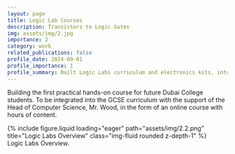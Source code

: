 ```yaml
---
layout: page
title: Logic Lab Courses
description: Transistors to Logic Gates
img: assets/img/2.jpg
importance: 2
category: work
related_publications: false
profile_date: 2024-09-01
profile_importance: 1
profile_summary: Built Logic Labs curriculum and electronics kits, integrating the program into Dubai College's GCSE track.
---
```


Building the first practical hands-on course for future Dubai College students. To be integrated into the GCSE curriculum with the support of the Head of Computer Science, Mr. Wood, in the form of an online course with hours of content.


<div class="row">
    <div class="col-sm mt-3 mt-md-0">
        {% include figure.liquid loading="eager" path="assets/img/2.2.png" title="Logic Labs Overview" class="img-fluid rounded z-depth-1" %}
    </div>
</div>
<div class="caption">
    Logic Labs Overview.
</div>
